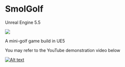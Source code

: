 # SmolGolf
Unreal Engine 5.5

<img src="https://i.imgur.com/Iv76NxO.png" />

A mini-golf game build in UE5

You may refer to the YouTube demonstration video below

[![Alt text](https://img.youtube.com/vi/PrSxXyyura0/0.jpg)](https://www.youtube.com/watch?v=PrSxXyyura0)
